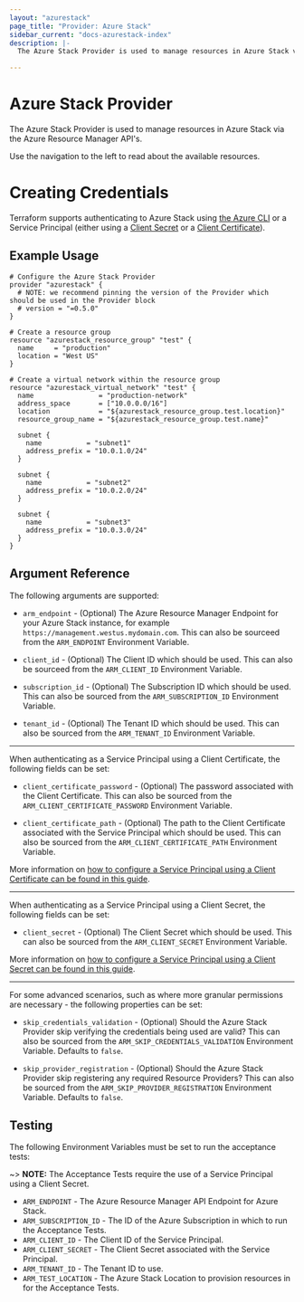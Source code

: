 ```yaml
---
layout: "azurestack"
page_title: "Provider: Azure Stack"
sidebar_current: "docs-azurestack-index"
description: |-
  The Azure Stack Provider is used to manage resources in Azure Stack via the Azure Resource Manager API's.

---
```


# Azure Stack Provider

The Azure Stack Provider is used to manage resources in Azure Stack via the Azure Resource Manager API's.

Use the navigation to the left to read about the available resources.

# Creating Credentials

Terraform supports authenticating to Azure Stack using [the Azure CLI](auth/azure_cli.html) or a Service Principal (either using a [Client Secret](auth/service_principal_client_secret.html) or a [Client Certificate](auth/service_principal_client_certificate.html)).

## Example Usage

```hcl
# Configure the Azure Stack Provider
provider "azurestack" {
  # NOTE: we recommend pinning the version of the Provider which should be used in the Provider block
  # version = "=0.5.0"
}

# Create a resource group
resource "azurestack_resource_group" "test" {
  name     = "production"
  location = "West US"
}

# Create a virtual network within the resource group
resource "azurestack_virtual_network" "test" {
  name                = "production-network"
  address_space       = ["10.0.0.0/16"]
  location            = "${azurestack_resource_group.test.location}"
  resource_group_name = "${azurestack_resource_group.test.name}"

  subnet {
    name           = "subnet1"
    address_prefix = "10.0.1.0/24"
  }

  subnet {
    name           = "subnet2"
    address_prefix = "10.0.2.0/24"
  }

  subnet {
    name           = "subnet3"
    address_prefix = "10.0.3.0/24"
  }
}
```

## Argument Reference

The following arguments are supported:

* `arm_endpoint` - (Optional) The Azure Resource Manager Endpoint for your Azure Stack instance, for example `https://management.westus.mydomain.com`. This can also be sourceed from the `ARM_ENDPOINT` Environment Variable.

* `client_id` - (Optional) The Client ID which should be used. This can also be sourceed from the `ARM_CLIENT_ID` Environment Variable.

* `subscription_id` - (Optional) The Subscription ID which should be used. This can also be sourced from the `ARM_SUBSCRIPTION_ID` Environment Variable.

* `tenant_id` - (Optional) The Tenant ID which should be used. This can also be sourced from the `ARM_TENANT_ID` Environment Variable.

---

When authenticating as a Service Principal using a Client Certificate, the following fields can be set:

* `client_certificate_password` - (Optional) The password associated with the Client Certificate. This can also be sourced from the `ARM_CLIENT_CERTIFICATE_PASSWORD` Environment Variable.

* `client_certificate_path` - (Optional) The path to the Client Certificate associated with the Service Principal which should be used. This can also be sourced from the `ARM_CLIENT_CERTIFICATE_PATH` Environment Variable.

More information on [how to configure a Service Principal using a Client Certificate can be found in this guide](auth/service_principal_client_certificate.html).

---

When authenticating as a Service Principal using a Client Secret, the following fields can be set:

* `client_secret` - (Optional) The Client Secret which should be used. This can also be sourced from the `ARM_CLIENT_SECRET` Environment Variable.

More information on [how to configure a Service Principal using a Client Secret can be found in this guide](auth/service_principal_client_secret.html).

---

For some advanced scenarios, such as where more granular permissions are necessary - the following properties can be set:

* `skip_credentials_validation` - (Optional) Should the Azure Stack Provider skip verifying the credentials being used are valid? This can also be sourced from the `ARM_SKIP_CREDENTIALS_VALIDATION` Environment Variable. Defaults to `false`.

* `skip_provider_registration` - (Optional) Should the Azure Stack Provider skip registering any required Resource Providers? This can also be sourced from the `ARM_SKIP_PROVIDER_REGISTRATION` Environment Variable. Defaults to `false`.

## Testing

The following Environment Variables must be set to run the acceptance tests:

~> **NOTE:** The Acceptance Tests require the use of a Service Principal using a Client Secret.

* `ARM_ENDPOINT` - The Azure Resource Manager API Endpoint for Azure Stack.
* `ARM_SUBSCRIPTION_ID` - The ID of the Azure Subscription in which to run the Acceptance Tests.
* `ARM_CLIENT_ID` - The Client ID of the Service Principal.
* `ARM_CLIENT_SECRET` - The Client Secret associated with the Service Principal.
* `ARM_TENANT_ID` - The Tenant ID to use.
* `ARM_TEST_LOCATION` - The Azure Stack Location to provision resources in for the Acceptance Tests.
